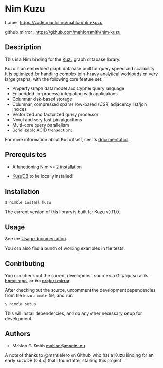 
# Nim Kuzu

home
: https://code.martini.nu/mahlon/nim-kuzu

github_mirror
: https://github.com/mahlonsmith/nim-kuzu


## Description

This is a Nim binding for the [Kuzu](https://kuzudb.com) graph database library.

Kuzu is an embedded graph database built for query speed and scalability. It is
optimized for handling complex join-heavy analytical workloads on very large
graphs, with the following core feature set:

- Property Graph data model and Cypher query language
- Embedded (in-process) integration with applications
- Columnar disk-based storage
- Columnar, compressed sparse row-based (CSR) adjacency list/join indices
- Vectorized and factorized query processor
- Novel and very fast join algorithms
- Multi-core query parallelism
- Serializable ACID transactions

For more information about Kuzu itself, see its
[documentation](https://docs.kuzudb.com/).


## Prerequisites

* A functioning Nim >= 2 installation
- [KuzuDB](https://kuzudb.com) to be locally installed!


## Installation

    $ nimble install kuzu

The current version of this library is built for Kuzu v0.11.0.


## Usage

See the [Usage documentation](USAGE.md).

You can also find a bunch of working examples in the tests.


## Contributing

You can check out the current development source via Git/Jujutsu at its
[home repo](https://code.martini.nu/mahlon/nim-kuzu), or the
[project mirror](https://github.com/mahlonsmith/nim-kuzu).

After checking out the source, uncomment the development dependencies
from the `kuzu.nimble` file, and run:

    $ nimble setup

This will install dependencies, and do any other necessary setup for
development.



## Authors

- Mahlon E. Smith <mahlon@martini.nu>

A note of thanks to @mantielero on Github, who has a Kuzu binding for an early
KuzuDB (0.4.x) that I found after starting this project.
